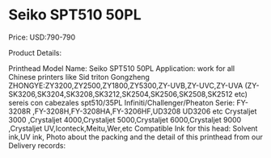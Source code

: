 # Seiko SPT510 50PL

Price: USD:790-790

Product Details:

Printhead Model Name: Seiko SPT510 50PL
Application: work for all Chinese printers like Sid triton Gongzheng  ZHONGYE:ZY3200,ZY2500,ZY1800,ZY5300,ZY-UVB,ZY-UVC,ZY-UVA (ZY-SK3206,SK3204,SK3208,SK3212,SK2504,SK2506,SK2508,SK2512 etc) sereis con cabezales spt510/35PL
Infiniti/Challenger/Pheaton Serie: FY-3208R ,FY-3208H,FY-3208HA,FY-3206HF,UD3208 UD3206 etc
Crystaljet 3000 ,Crystaljet 4000,Crystaljet 5000,Crystaljet 6000,Crystaljet 9000 ,Crystaljet UV,Iconteck,Meitu,Wer,etc
Compatible Ink for this head: Solvent ink,UV ink,
Photo about the packing and the detail of this printhead from our Delivery records: